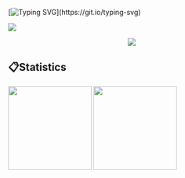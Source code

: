 [![Typing SVG](https://readme-typing-svg.herokuapp.com?font=Fira+Code&pause=1000&width=435&lines=console.log(%22Hi~I'm+FangNan%22))](https://git.io/typing-svg)


![](https://visitor-badge.glitch.me/badge?page_id=Fangnan700)



<p align="center">
  <a href="https://skillicons.dev">
    <img src="https://skillicons.dev/icons?i=linux,md,git,github,docker,mysql,postman,html,css,js,vue,java,py,flask" />
  </a>
</p>




## :clipboard:Statistics

<div>
<span>  </span>
<img height="170px" src="https://github-readme-stats.vercel.app/api?username=Fangnan700" /><span>  </span><img height="170px" src="https://github-readme-stats.vercel.app/api/top-langs/?username=Fangnan700&layout=compact&langs_count=8" />
<span>  </span>
</div>



<!--
**Fangnan700/Fangnan700** is a ✨ _special_ ✨ repository because its `README.md` (this file) appears on your GitHub profile.

Here are some ideas to get you started:

- 🔭 I’m currently working on ...
- 🌱 I’m currently learning ...
- 👯 I’m looking to collaborate on ...
- 🤔 I’m looking for help with ...
- 💬 Ask me about ...
- 📫 How to reach me: ...
- 😄 Pronouns: ...
- ⚡ Fun fact: ...
-->
